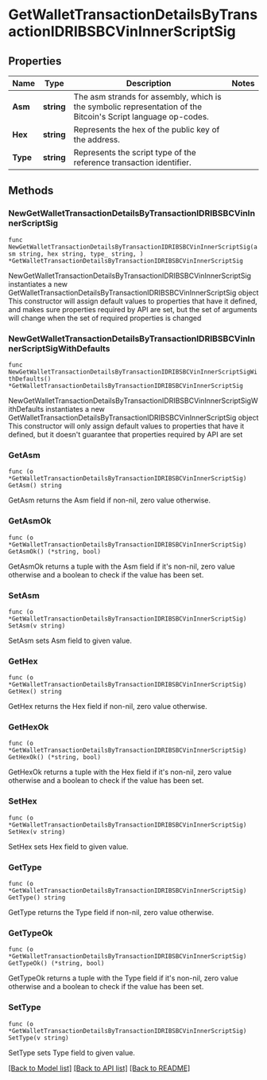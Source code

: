 # GetWalletTransactionDetailsByTransactionIDRIBSBCVinInnerScriptSig

## Properties

Name | Type | Description | Notes
------------ | ------------- | ------------- | -------------
**Asm** | **string** | The asm strands for assembly, which is the symbolic representation of the Bitcoin&#39;s Script language op-codes. | 
**Hex** | **string** | Represents the hex of the public key of the address. | 
**Type** | **string** | Represents the script type of the reference transaction identifier. | 

## Methods

### NewGetWalletTransactionDetailsByTransactionIDRIBSBCVinInnerScriptSig

`func NewGetWalletTransactionDetailsByTransactionIDRIBSBCVinInnerScriptSig(asm string, hex string, type_ string, ) *GetWalletTransactionDetailsByTransactionIDRIBSBCVinInnerScriptSig`

NewGetWalletTransactionDetailsByTransactionIDRIBSBCVinInnerScriptSig instantiates a new GetWalletTransactionDetailsByTransactionIDRIBSBCVinInnerScriptSig object
This constructor will assign default values to properties that have it defined,
and makes sure properties required by API are set, but the set of arguments
will change when the set of required properties is changed

### NewGetWalletTransactionDetailsByTransactionIDRIBSBCVinInnerScriptSigWithDefaults

`func NewGetWalletTransactionDetailsByTransactionIDRIBSBCVinInnerScriptSigWithDefaults() *GetWalletTransactionDetailsByTransactionIDRIBSBCVinInnerScriptSig`

NewGetWalletTransactionDetailsByTransactionIDRIBSBCVinInnerScriptSigWithDefaults instantiates a new GetWalletTransactionDetailsByTransactionIDRIBSBCVinInnerScriptSig object
This constructor will only assign default values to properties that have it defined,
but it doesn't guarantee that properties required by API are set

### GetAsm

`func (o *GetWalletTransactionDetailsByTransactionIDRIBSBCVinInnerScriptSig) GetAsm() string`

GetAsm returns the Asm field if non-nil, zero value otherwise.

### GetAsmOk

`func (o *GetWalletTransactionDetailsByTransactionIDRIBSBCVinInnerScriptSig) GetAsmOk() (*string, bool)`

GetAsmOk returns a tuple with the Asm field if it's non-nil, zero value otherwise
and a boolean to check if the value has been set.

### SetAsm

`func (o *GetWalletTransactionDetailsByTransactionIDRIBSBCVinInnerScriptSig) SetAsm(v string)`

SetAsm sets Asm field to given value.


### GetHex

`func (o *GetWalletTransactionDetailsByTransactionIDRIBSBCVinInnerScriptSig) GetHex() string`

GetHex returns the Hex field if non-nil, zero value otherwise.

### GetHexOk

`func (o *GetWalletTransactionDetailsByTransactionIDRIBSBCVinInnerScriptSig) GetHexOk() (*string, bool)`

GetHexOk returns a tuple with the Hex field if it's non-nil, zero value otherwise
and a boolean to check if the value has been set.

### SetHex

`func (o *GetWalletTransactionDetailsByTransactionIDRIBSBCVinInnerScriptSig) SetHex(v string)`

SetHex sets Hex field to given value.


### GetType

`func (o *GetWalletTransactionDetailsByTransactionIDRIBSBCVinInnerScriptSig) GetType() string`

GetType returns the Type field if non-nil, zero value otherwise.

### GetTypeOk

`func (o *GetWalletTransactionDetailsByTransactionIDRIBSBCVinInnerScriptSig) GetTypeOk() (*string, bool)`

GetTypeOk returns a tuple with the Type field if it's non-nil, zero value otherwise
and a boolean to check if the value has been set.

### SetType

`func (o *GetWalletTransactionDetailsByTransactionIDRIBSBCVinInnerScriptSig) SetType(v string)`

SetType sets Type field to given value.



[[Back to Model list]](../README.md#documentation-for-models) [[Back to API list]](../README.md#documentation-for-api-endpoints) [[Back to README]](../README.md)


